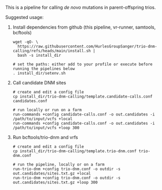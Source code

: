 This is a pipeline for calling *de novo* mutations in parent-offspring trios.

Suggested usage:
1. Install dependencies from github (this pipeline, vr-runner, samtools, bcftools)
   ```
   wget -qO- \
     https://raw.githubusercontent.com/HurlesGroupSanger/trio-dnm-calling/refs/heads/main/install.sh |
     bash -s install_dir

   # set the paths: either add to your profile or execute before running the pipelines below
   . install_dir/setenv.sh
   ```
2. Call candidate DNM sites
   ```
   # create and edit a config file
   cp install_dir/trio-dnm-calling/template.candidate-calls.conf candidates.conf

   # run locally or run on a farm
   run-commands +config candidate-calls.conf -o out.candidates -i /path/to/input/vcfs +local
   run-commands +config candidate-calls.conf -o out.candidates -i /path/to/input/vcfs +loop 300
   ```
3. Run bcftools/trio-dnm and vrfs
   ```
   # create and edit a config file
   cp install_dir/trio-dnm-calling/template.trio-dnm.conf trio-dnm.conf

   # run the pipeline, locally or on a farm
   run-trio-dnm +config trio-dnm.conf -o outdir -s out.candidates/sites.txt.gz +local
   run-trio-dnm +config trio-dnm.conf -o outdir -s out.candidates/sites.txt.gz +loop 300
   ```
